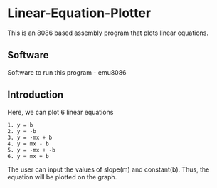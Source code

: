 # Linear-Equation-Plotter

This is an 8086 based assembly program that plots linear equations.

## Software

Software to run this program - emu8086

## Introduction

Here, we can plot 6 linear equations
```
1. y = b
2. y = -b
3. y = -mx + b
4. y = mx - b
5. y = -mx + -b
6. y = mx + b
```
The user can input the values of slope(m) and constant(b). Thus, the equation will be plotted on the graph.
